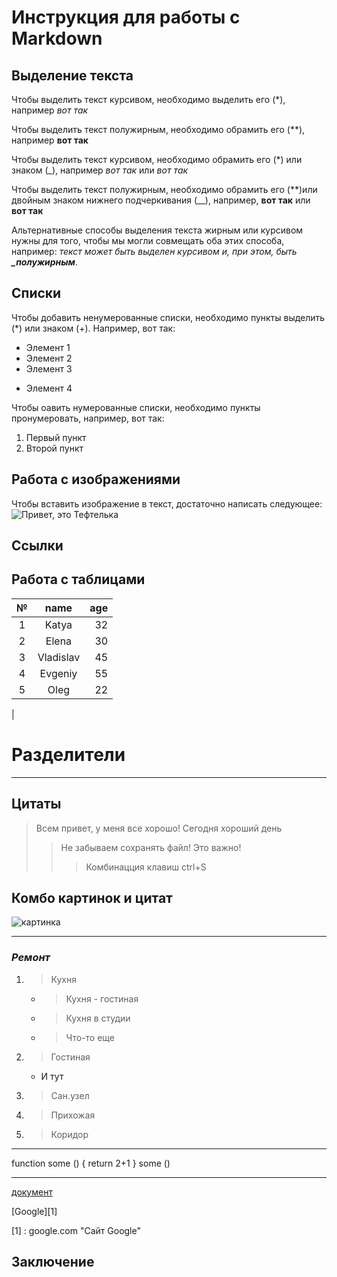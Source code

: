 # Инструкция для работы с Markdown

## Выделение текста
Чтобы выделить текст курсивом, необходимо выделить его (*),
например *вот так*

Чтобы выделить текст полужирным, необходимо обрамить его (**), например **вот так**

Чтобы выделить текст курсивом, необходимо обрамить его (*) или знаком (_), например *вот так* или _вот так_

Чтобы выделить текст полужирным, необходимо обрамить его (**)или двойным знаком нижнего подчеркивания (__), например, **вот так** или __вот так__


Альтернативные способы выделения текста жирным или курсивом нужны для того, чтобы мы могли совмещать оба этих способа, например: _текст может быть выделен курсивом и, при этом, быть **_полужирным**_.
## Списки

Чтобы добавить ненумерованные списки, необходимо пункты выделить (*) или знаком (+). Например, вот так:
* Элемент 1
* Элемент 2
* Элемент 3
+ Элемент 4

Чтобы оавить нумерованные списки, необходимо пункты пронумеровать, например, вот так:
1. Первый пункт
2. Второй пункт

## Работа с изображениями

Чтобы вставить изображение в текст, достаточно написать следующее:
![Привет, это Тефтелька](Teftelka.jpg)


## Ссылки

## Работа с таблицами
№ | name | age
:--:|:------:|------:
1 |Katya | 32
2 |Elena | 30
3 | Vladislav | 45
4 | Evgeniy | 55
5 | Oleg | 22
|

# Разделители
-------------


## Цитаты

> Всем привет, у меня все хорошо!
> Сегодня хороший день
>> Не забываем сохранять файл! Это важно!
>>> Комбинацция клавиш ctrl+S



## Комбо картинок и цитат
![картинка](https://filearchive.cnews.ru/img/news/2022/02/03/kod600.jpg)
****

### ***Ремонт***
1. > Кухня
   * > Кухня - гостиная
   * > Кухня в студии
   * > Что-то еще
2. > Гостиная
   * И тут
3. > Сан.узел
4. > Прихожая
5. > Коридор




***
function some () { return 2+1 }
some ()
***

[документ](https://proektoria.online/catalog/professions/programmist)


[Google][1]

[1] : google.com "Сайт Google"



## Заключение

